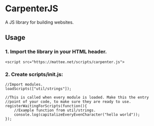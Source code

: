 # CarpenterJS
A JS library for building websites.

## Usage
### 1. Import the library in your HTML header.
```
<script src="https://mattee.net/scripts/carpenter.js">
```
### 2. Create scripts/init.js:
```
//Import modules.
loadScripts(["util/strings"]);

//This is called when every module is loaded. Make this the entry
//point of your code, to make sure they are ready to use.
registerWaitingForScripts(function(){
    //Example function from util/strings.
    console.log(capitalizeEveryEvenCharacter("hello world"));
});
```